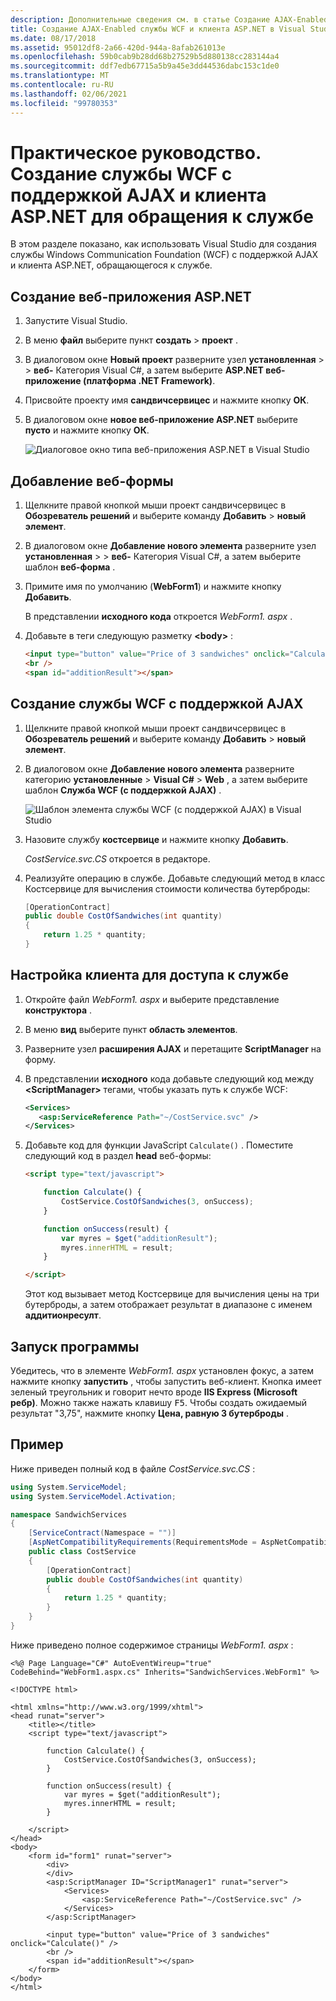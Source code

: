 ```yaml
---
description: Дополнительные сведения см. в статье Создание AJAX-Enabled службы WCF и клиента ASP.NET, обращающегося к службе.
title: Создание AJAX-Enabled службы WCF и клиента ASP.NET в Visual Studio
ms.date: 08/17/2018
ms.assetid: 95012df8-2a66-420d-944a-8afab261013e
ms.openlocfilehash: 59b0cab9b28dd68b27529b5d880138cc283144a4
ms.sourcegitcommit: ddf7edb67715a5b9a45e3dd44536dabc153c1de0
ms.translationtype: MT
ms.contentlocale: ru-RU
ms.lasthandoff: 02/06/2021
ms.locfileid: "99780353"
---
```

# <a name="how-to-create-an-ajax-enabled-wcf-service-and-an-aspnet-client-that-accesses-the-service"></a>Практическое руководство. Создание службы WCF с поддержкой AJAX и клиента ASP.NET для обращения к службе

В этом разделе показано, как использовать Visual Studio для создания службы Windows Communication Foundation (WCF) с поддержкой AJAX и клиента ASP.NET, обращающегося к службе.

## <a name="create-an-aspnet-web-app"></a>Создание веб-приложения ASP.NET

1. Запустите Visual Studio.

1. В меню **файл** выберите пункт **создать**  >  **проект** .

1. В диалоговом окне **Новый проект** разверните узел **установленная**  >    >  **веб-** Категория Visual C#, а затем выберите **ASP.NET веб-приложение (платформа .NET Framework)**.

1. Присвойте проекту имя **сандвичсервицес** и нажмите кнопку **ОК**.

1. В диалоговом окне **новое веб-приложение ASP.NET** выберите **пусто** и нажмите кнопку **ОК**.

   ![Диалоговое окно типа веб-приложения ASP.NET в Visual Studio](./media/create-an-ajax-wcf-asp-net-client/new-asp-net-web-app-type.png)

## <a name="add-a-web-form"></a>Добавление веб-формы

1. Щелкните правой кнопкой мыши проект сандвичсервицес в **Обозреватель решений** и выберите команду **Добавить**  >  **новый элемент**.

1. В диалоговом окне **Добавление нового элемента** разверните узел **установленная**  >    >  **веб-** Категория Visual C#, а затем выберите шаблон **веб-форма** .

1. Примите имя по умолчанию (**WebForm1**) и нажмите кнопку **Добавить**.

   В представлении **исходного кода** откроется *WebForm1. aspx* .

1. Добавьте в теги следующую разметку **\<body>** :

   ```html
   <input type="button" value="Price of 3 sandwiches" onclick="Calculate()"/>
   <br />
   <span id="additionResult"></span>
   ```

## <a name="create-an-ajax-enabled-wcf-service"></a>Создание службы WCF с поддержкой AJAX

1. Щелкните правой кнопкой мыши проект сандвичсервицес в **Обозреватель решений** и выберите команду **Добавить**  >  **новый элемент**.

1. В диалоговом окне **Добавление нового элемента** разверните категорию **установленные**  >  **Visual C#**  >  **Web** , а затем выберите шаблон **Служба WCF (с поддержкой AJAX)** .

   ![Шаблон элемента службы WCF (с поддержкой AJAX) в Visual Studio](./media/create-an-ajax-wcf-asp-net-client/add-wcf-service.png)

1. Назовите службу **костсервице** и нажмите кнопку **Добавить**.

   *CostService.svc.CS* откроется в редакторе.

1. Реализуйте операцию в службе. Добавьте следующий метод в класс Костсервице для вычисления стоимости количества бутерброды:

    ```csharp
    [OperationContract]
    public double CostOfSandwiches(int quantity)
    {
        return 1.25 * quantity;
    }
    ```

## <a name="configure-the-client-to-access-the-service"></a>Настройка клиента для доступа к службе

1. Откройте файл *WebForm1. aspx* и выберите представление **конструктора** .

2. В меню **вид** выберите пункт **область элементов**.

3. Разверните узел **расширения AJAX** и перетащите **ScriptManager** на форму.

4. В представлении **исходного** кода добавьте следующий код между **\<ScriptManager>** тегами, чтобы указать путь к службе WCF:

    ```xml
    <Services>
       <asp:ServiceReference Path="~/CostService.svc" />
    </Services>
    ```

5. Добавьте код для функции JavaScript `Calculate()` . Поместите следующий код в раздел **head** веб-формы:

    ```html
    <script type="text/javascript">

        function Calculate() {
            CostService.CostOfSandwiches(3, onSuccess);
        }

        function onSuccess(result) {
            var myres = $get("additionResult");
            myres.innerHTML = result;
        }

    </script>
    ```

   Этот код вызывает метод Костсервице для вычисления цены на три бутерброды, а затем отображает результат в диапазоне с именем **аддитионресулт**.

## <a name="run-the-program"></a>Запуск программы

Убедитесь, что в элементе *WebForm1. aspx* установлен фокус, а затем нажмите кнопку **запустить** , чтобы запустить веб-клиент. Кнопка имеет зеленый треугольник и говорит нечто вроде **IIS Express (Microsoft ребр)**. Можно также нажать клавишу <kbd>F5</kbd>. Чтобы создать ожидаемый результат "3,75", нажмите кнопку **Цена, равную 3 бутерброды** .

## <a name="example"></a>Пример

Ниже приведен полный код в файле *CostService.svc.CS* :

```csharp
using System.ServiceModel;
using System.ServiceModel.Activation;

namespace SandwichServices
{
    [ServiceContract(Namespace = "")]
    [AspNetCompatibilityRequirements(RequirementsMode = AspNetCompatibilityRequirementsMode.Allowed)]
    public class CostService
    {
        [OperationContract]
        public double CostOfSandwiches(int quantity)
        {
            return 1.25 * quantity;
        }
    }
}
```

Ниже приведено полное содержимое страницы *WebForm1. aspx* :

```aspx-csharp
<%@ Page Language="C#" AutoEventWireup="true" CodeBehind="WebForm1.aspx.cs" Inherits="SandwichServices.WebForm1" %>

<!DOCTYPE html>

<html xmlns="http://www.w3.org/1999/xhtml">
<head runat="server">
    <title></title>
    <script type="text/javascript">

        function Calculate() {
            CostService.CostOfSandwiches(3, onSuccess);
        }

        function onSuccess(result) {
            var myres = $get("additionResult");
            myres.innerHTML = result;
        }

    </script>
</head>
<body>
    <form id="form1" runat="server">
        <div>
        </div>
        <asp:ScriptManager ID="ScriptManager1" runat="server">
            <Services>
                <asp:ServiceReference Path="~/CostService.svc" />
            </Services>
        </asp:ScriptManager>

        <input type="button" value="Price of 3 sandwiches" onclick="Calculate()" />
        <br />
        <span id="additionResult"></span>
    </form>
</body>
</html>
```
